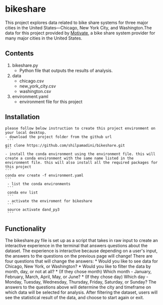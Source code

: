 # bikeshare

This project explores data related to bike share systems for three major cities in the United States—Chicago, New York City, and Washington.The data for this project provided by [Motivate](https://www.motivateco.com/), a bike share system provider for many major cities in the United States.

## Contents

1. bikeshare.py
    * Python file that outputs the results of analysis.
2. data
    * chicago.csv
    * new_york_city.csv
    * washington.csv
3. environment.yaml
    * environment file for this project

## Installation
    please follow below instruction to create this project environment on your local desktop.
    - download the project folder from the github url
     ```
    git clone https://github.com/shilpamadini/bikeshare.git
    ```
    - install the conda environment using the environment file. this will create a conda environment with the same name listed in the environment file. this will also install all the required packages for this project
    ```
    conda env create -f environment.yaml
    ```
     - list the conda environments
     ```
     conda env list
     ```
     - activate the enviroment for bikeshare
     ```
     source activate dand_py3
     ```

## Functionality

The bikeshare.py file is set up as a script that takes in raw input to create an interactive experience in the terminal that answers questions about the dataset. The experience is interactive because depending on a user's input, the answers to the questions on the previous page will change! There are four questions that will change the answers:
    * Would you like to see data for Chicago, New York, or Washington?
    * Would you like to filter the data by month, day, or not at all?
    * (If they chose month) Which month - January, February, March, April, May, or  June?
    * (If they chose day) Which day - Monday, Tuesday, Wednesday, Thursday, Friday, Saturday, or Sunday?
The answers to the questions above will determine the city and timeframe on which data will be selected for analysis. After filtering the dataset, users will see the statistical result of the data, and choose to start again or exit.
